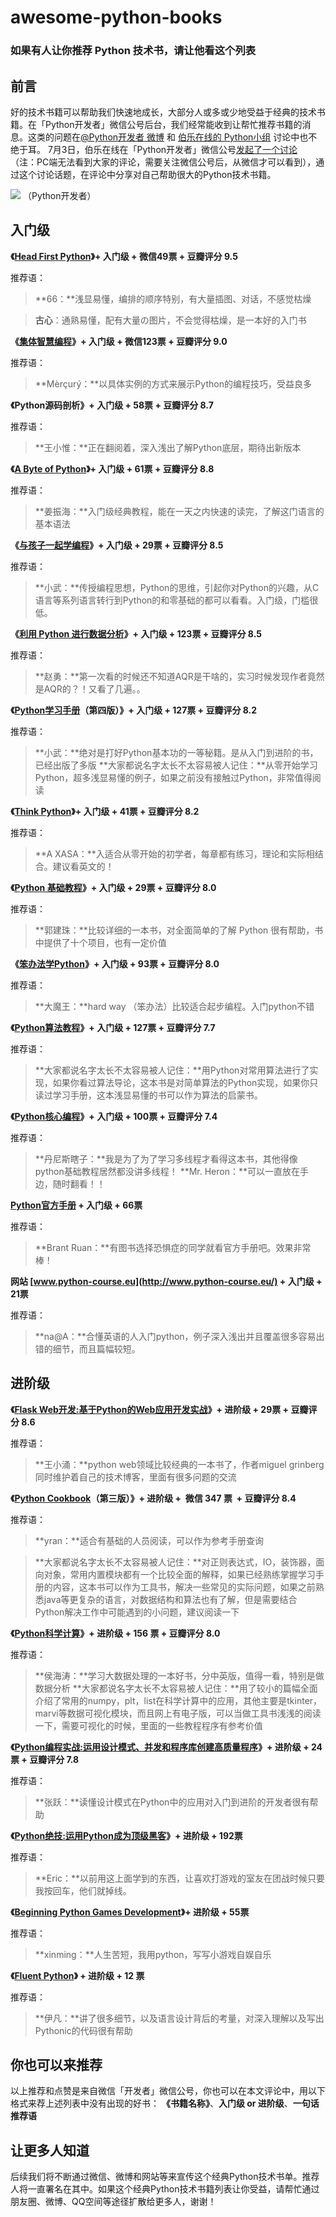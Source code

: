 # awesome-python-books
### 如果有人让你推荐 Python 技术书，请让他看这个列表

## 前言

好的技术书籍可以帮助我们快速地成长，大部分人或多或少地受益于经典的技术书籍。在「Python开发者」微信公号后台，我们经常能收到让帮忙推荐书籍的消息。这类的问题在[@Python开发者 微博](http://weibo.com/u/5305630013) 和 [伯乐在线的 Python小组](http://group.importnew.com/category/tech/python/) 讨论中也不绝于耳。 7月3日，伯乐在线在「Python开发者」微信公号[发起了一个讨论](http://mp.weixin.qq.com/s?__biz=MzA4MjEyNTA5Mw==&mid=2652563805&idx=1&sn=57f4c3835346b7a4ca13d5cb4cc6cbb8&scene=0#wechat_redirect) （注：PC端无法看到大家的评论，需要关注微信公号后，从微信才可以看到），通过这个讨论话题，在评论中分享对自己帮助很大的Python技术书籍。

![](http://ww3.sinaimg.cn/small/63918611gw1epb2cbm6cmj2046046wek.jpg)
（Python开发者）

## 入门级

**《[Head First Python](https://www.amazon.cn/%E9%87%8D%E8%A7%86%E5%A4%A7%E8%84%91%E7%9A%84%E5%AD%A6%E4%B9%A0%E6%8C%87%E5%8D%97-Head-First-Python-%E5%B7%B4%E9%87%8C/dp/B007NB2B4M/ref=sr_1_1?ie=UTF8&qid=1467898459&sr=8-1&keywords=Head+First+Python&tag=vastwork-23)》+ 入门级 + 微信49票 + 豆瓣评分 9.5** 

推荐语：

> **66：**浅显易懂，编排的顺序特别，有大量插图、对话，不感觉枯燥 

> **古心**：通熟易懂，配有大量の图片，不会觉得枯燥，是一本好的入门书

**《[集体智慧编程](https://www.amazon.cn/%E9%9B%86%E4%BD%93%E6%99%BA%E6%85%A7%E7%BC%96%E7%A8%8B-%E6%89%98%E6%AF%94%C2%B7%E8%A5%BF%E6%A0%BC%E5%85%B0/dp/B00UI93JD8/ref=sr_1_1?ie=UTF8&qid=1467896907&sr=8-1&keywords=%E9%9B%86%E4%BD%93%E6%99%BA%E6%85%A7%E7%BC%96%E7%A8%8B&tag=vastwork-23)》+ 入门级 + 微信123票 + 豆瓣评分 9.0** 

推荐语：

> **Mèrçurý：**以具体实例的方式来展示Python的编程技巧，受益良多

**《Python源码剖析》+ 入门级 + 58票 + 豆瓣评分 8.7** 

推荐语：

> **王小惟：**正在翻阅着，深入浅出了解Python底层，期待出新版本

**《[A Byte of Python](http://python.swaroopch.com/)》+ 入门级 + 61票 + 豆瓣评分 8.8** 

推荐语：

> **姜振海：**入门级经典教程，能在一天之内快速的读完，了解这门语言的基本语法

**《[与孩子一起学编程](https://www.amazon.cn/%E4%B8%8E%E5%AD%A9%E5%AD%90%E4%B8%80%E8%B5%B7%E5%AD%A6%E7%BC%96%E7%A8%8B-Warren-Sande-Carter-Sande/dp/B00HECW20S/ref=sr_1_1?ie=UTF8&qid=1467897918&sr=8-1&keywords=%E4%B8%8E%E5%AD%A9%E5%AD%90%E4%B8%80%E8%B5%B7%E5%AD%A6%E7%BC%96%E7%A8%8B&tag=vastwork-23)》+ 入门级 + 29票 + 豆瓣评分 8.5** 

推荐语：

> **小武：**传授编程思想，Python的思维，引起你对Python的兴趣，从C语言等系列语言转行到Python的和零基础的都可以看看。入门级，门槛很低。

**《[利用 Python 进行数据分析](https://www.amazon.cn/%E5%88%A9%E7%94%A8Python%E8%BF%9B%E8%A1%8C%E6%95%B0%E6%8D%AE%E5%88%86%E6%9E%90-%E9%BA%A6%E9%87%91%E5%B0%BC%E3%80%80-%E5%94%90%E5%AD%A6%E9%9F%AC%E3%80%80%E7%AD%89/dp/B01HYSZJ8I/ref=sr_1_fkmr0_3?ie=UTF8&qid=1467896814&sr=8-3-fkmr0&keywords=%E7%94%A8+Python%E8%BF%9B%E8%A1%8C%E6%95%B0%E6%8D%AE%E5%88%86%E6%9E%90&tag=vastwork-23)》+ 入门级 + 123票 + 豆瓣评分 8.5** 

推荐语：

> **赵勇：**第一次看的时候还不知道AQR是干啥的，实习时候发现作者竟然是AQR的？！又看了几遍。。

**《[Python学习手册](https://www.amazon.cn/Python%E5%AD%A6%E4%B9%A0%E6%89%8B%E5%86%8C-%E9%B2%81%E7%89%B9%E5%85%B9/dp/B004TUJ7A6/ref=sr_1_1?ie=UTF8&qid=1467896237&sr=8-1&keywords=Python%E5%AD%A6%E4%B9%A0%E6%89%8B%E5%86%8C&tag=vastwork-23)（第四版）》+ 入门级 + 127票 + 豆瓣评分 8.2** 

推荐语：

> **小武：**绝对是打好Python基本功的一等秘籍。是从入门到进阶的书，已经出版了多版 **大家都说名字太长不太容易被人记住：**从零开始学习Python，超多浅显易懂的例子，如果之前没有接触过Python，非常值得阅读

**《[Think Python](https://www.amazon.cn/%E5%83%8F%E8%AE%A1%E7%AE%97%E6%9C%BA%E7%A7%91%E5%AD%A6%E5%AE%B6%E4%B8%80%E6%A0%B7%E6%80%9D%E8%80%83Python-%E5%94%90%E5%B0%BC/dp/B00EEDI2X6/ref=sr_1_1?ie=UTF8&qid=1467897631&sr=8-1&keywords=think+Python&tag=vastwork-23)》+ 入门级 + 41票 + 豆瓣评分 8.2** 

推荐语：

> **A XASA：**入适合从零开始的初学者，每章都有练习，理论和实际相结合。建议看英文的！

**《[Python 基础教程](https://www.amazon.cn/%E5%9B%BE%E7%81%B5%E7%A8%8B%E5%BA%8F%E8%AE%BE%E8%AE%A1%E4%B8%9B%E4%B9%A6-Python%E5%9F%BA%E7%A1%80%E6%95%99%E7%A8%8B-%E8%B5%AB%E7%89%B9%E5%85%B0/dp/B00KAFX65Q/ref=sr_1_1?ie=UTF8&qid=1467898217&sr=8-1&keywords=Python+%E5%9F%BA%E7%A1%80%E6%95%99%E7%A8%8B&tag=vastwork-23)》+ 入门级 + 29票 + 豆瓣评分 8.0** 

推荐语：

> **郭建珠：**比较详细的一本书，对全面简单的了解 Python 很有帮助，书中提供了十个项目，也有一定价值

**《[笨办法学Python](https://www.amazon.cn/%E5%AD%A6Python-%E8%82%96/dp/B00P6OJ0TC/ref=sr_1_1?ie=UTF8&qid=1467897185&sr=8-1&keywords=%E7%AC%A8%E5%8A%9E%E6%B3%95%E2%80%9D%E5%AD%A6Python&tag=vastwork-23)》+ 入门级 + 93票 + 豆瓣评分 8.0** 

推荐语：

> **大魔王：**hard way （笨办法）比较适合起步编程。入门python不错

**《[Python算法教程](https://www.amazon.cn/Python%E7%AE%97%E6%B3%95%E6%95%99%E7%A8%8B-%E6%8C%AA%E5%A8%81-%E8%B5%AB%E7%89%B9%E5%85%B0/dp/B019NB0VCI/ref=sr_1_1?ie=UTF8&qid=1467896678&sr=8-1&keywords=Python%E7%AE%97%E6%B3%95%E6%95%99%E7%A8%8B&tag=vastwork-23)》+ 入门级 + 127票 + 豆瓣评分 7.7** 

推荐语：

> **大家都说名字太长不太容易被人记住：**用Python对常用算法进行了实现，如果你看过算法导论，这本书是对简单算法的Python实现，如果你只读过学习手册，这本浅显易懂的书可以作为算法的启蒙书。

**《[Python核心编程](https://www.amazon.cn/Python%E6%A0%B8%E5%BF%83%E7%BC%96%E7%A8%8B-%E5%8D%AB%E6%96%AF%E7%90%86%E2%80%A2%E6%98%A5/dp/B01FQAS0KK/ref=sr_1_1?ie=UTF8&qid=1467896739&sr=8-1&keywords=python%E6%A0%B8%E5%BF%83%E7%BC%96%E7%A8%8B&tag=vastwork-23)》+ 入门级 + 100票 + 豆瓣评分 7.4** 

推荐语：

> **丹尼斯瞎子：**我是为了为了学习多线程才看得这本书，其他得像python基础教程居然都没讲多线程！ **Mr. Heron：**可以一直放在手边，随时翻看！！

**[Python官方手册](https://docs.python.org/3/) + 入门级 + 66票** 

推荐语：

> **Brant Ruan：**有图书选择恐惧症的同学就看官方手册吧。效果非常棒！

**网站 [www.python-course.eu](http://www.python-course.eu/) + 入门级 + 21票** 

推荐语：

> **na@A：**合懂英语的人入门python，例子深入浅出并且覆盖很多容易出错的细节，而且篇幅较短。


## 进阶级

**《[Flask Web开发:基于Python的Web应用开发实战](https://www.amazon.cn/Flask-Web%E5%BC%80%E5%8F%91-%E5%9F%BA%E4%BA%8EPython%E7%9A%84Web%E5%BA%94%E7%94%A8%E5%BC%80%E5%8F%91%E5%AE%9E%E6%88%98-%E6%A0%BC%E6%9E%97%E5%B8%83%E6%88%88/dp/B00QT2TQCG/ref=sr_1_1?ie=UTF8&qid=1467898367&sr=8-1&keywords=flask+web%E5%BC%80%E5%8F%91&tag=vastwork-23)》+ 进阶级 + 29票 + 豆瓣评分 8.6** 

推荐语：

> **王小涌：**python web领域比较经典的一本书了，作者miguel grinberg同时维护着自己的技术博客，里面有很多问题的交流

**《[Python Cookbook](https://www.amazon.cn/Python-Cookbook-%E5%A4%A7%E5%8D%AB%C2%B7%E6%AF%94%E6%96%AF%E5%88%A9/dp/B00WKR1OKG/ref=sr_1_1?ie=UTF8&qid=1467884867&sr=8-1&keywords=Python+cookbook&tag=vastwork-23)（第三版）》+ 进阶级 +  微信 347 票  + 豆瓣评分 **8.4**** 

推荐语：

> **yran：**适合有基础的人员阅读，可以作为参考手册查询 

> **大家都说名字太长不太容易被人记住：**对正则表达式，IO，装饰器，面向对象，常用内置模块都有一个比较全面的解释，如果已经熟练掌握学习手册的内容，这本书可以作为工具书，解决一些常见的实际问题，如果之前熟悉java等更复杂的语言，对数据结构和算法也有了解，但是需要结合Python解决工作中可能遇到的小问题，建议阅读一下

**《[Python科学计算](https://www.amazon.cn/Python%E7%A7%91%E5%AD%A6%E8%AE%A1%E7%AE%97-%E5%BC%A0%E8%8B%A5%E6%84%9A/dp/B01F8GN462/ref=sr_1_1?ie=UTF8&qid=1467896121&sr=8-1&keywords=python%E7%A7%91%E5%AD%A6%E8%AE%A1%E7%AE%97&tag=vastwork-23)》+ 进阶级 + 156 票 + 豆瓣评分 8.0** 

推荐语：

> **侯海涛：**学习大数据处理的一本好书，分中英版，值得一看，特别是做数据分析 **大家都说名字太长不太容易被人记住：**用了较小的篇幅全面介绍了常用的numpy，plt，list在科学计算中的应用，其他主要是tkinter，marvi等数据可视化模块，而且网上有电子版，可以当做工具书浅浅的阅读一下，需要可视化的时候，里面的一些教程程序有参考价值

**《[Python编程实战:运用设计模式、并发和程序库创建高质量程序](https://www.amazon.cn/dp/B00MHDPIJ6/ref=sr_1_1?ie=UTF8&qid=1467898003&sr=8-1&keywords=Python%E7%BC%96%E7%A8%8B%E5%AE%9E%E6%88%98&tag=vastwork-23)》+ 进阶级 + 24票 + 豆瓣评分 7.8** 

推荐语：

> **张跃：**读懂设计模式在Python中的应用对入门到进阶的开发者很有帮助

**《[Python绝技:运用Python成为顶级黑客](https://www.amazon.cn/Python%E7%BB%9D%E6%8A%80-%E8%BF%90%E7%94%A8Python%E6%88%90%E4%B8%BA%E9%A1%B6%E7%BA%A7%E9%BB%91%E5%AE%A2-%E5%A5%A5%E7%A7%91%E7%BD%97/dp/B019ZRGBVU/ref=sr_1_1?ie=UTF8&qid=1467897063&sr=8-1&keywords=python%E7%BB%9D%E6%8A%80&tag=vastwork-23)》+ 进阶级 + 192票** 

推荐语：

> **Eric：**以前用这上面学到的东西，让喜欢打游戏的室友在团战时候只要我按回车，他们就掉线。

**《[Beginning Python Games Development](https://www.amazon.cn/Beginning-Game-Development-with-Python-and-Pygame-From-Novice-to-Professional-McGugan-Will/dp/1590598725/ref=sr_1_1?ie=UTF8&qid=1467897815&sr=8-1&keywords=beginning+Python+games+development&tag=vastwork-23)》+ 进阶级 + 55票** 

推荐语：

> **xinming：**人生苦短，我用python，写写小游戏自娱自乐

**《[Fluent Python](https://www.amazon.cn/Fluent-Python-Ramalho-Luciano/dp/1491946008/ref=sr_1_1?ie=UTF8&qid=1467898561&sr=8-1&keywords=Fluent+Python&tag=vastwork-23)》 + 进阶级 + 12 票** 

推荐语：

> **伊凡：**讲了很多细节，以及语言设计背后的考量，对深入理解以及写出Pythonic的代码很有帮助

## 你也可以来推荐

以上推荐和点赞是来自微信「开发者」微信公号，你也可以在本文评论中，用以下格式来荐上述列表中没有出现的好书： **《书籍名称》**、**入门级 or 进阶级**、**一句话推荐语**  

## 让更多人知道

后续我们将不断通过微信、微博和网站等来宣传这个经典Python技术书单。推荐人将一直署名在其中。如果这个经典Python技术书籍列表让你受益，请帮忙通过朋友圈、微博、QQ空间等途径扩散给更多人，谢谢！
